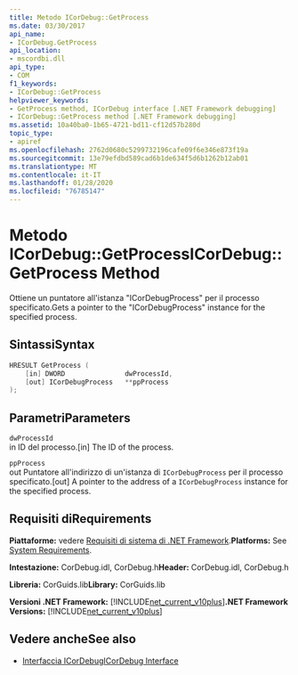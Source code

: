 ```yaml
---
title: Metodo ICorDebug::GetProcess
ms.date: 03/30/2017
api_name:
- ICorDebug.GetProcess
api_location:
- mscordbi.dll
api_type:
- COM
f1_keywords:
- ICorDebug::GetProcess
helpviewer_keywords:
- GetProcess method, ICorDebug interface [.NET Framework debugging]
- ICorDebug::GetProcess method [.NET Framework debugging]
ms.assetid: 10a40ba0-1b65-4721-bd11-cf12d57b280d
topic_type:
- apiref
ms.openlocfilehash: 2762d0680c5299732196cafe09f6e346e873f19a
ms.sourcegitcommit: 13e79efdbd589cad6b1de634f5d6b1262b12ab01
ms.translationtype: MT
ms.contentlocale: it-IT
ms.lasthandoff: 01/28/2020
ms.locfileid: "76785147"
---
```

# <a name="icordebuggetprocess-method"></a><span data-ttu-id="0718c-102">Metodo ICorDebug::GetProcess</span><span class="sxs-lookup"><span data-stu-id="0718c-102">ICorDebug::GetProcess Method</span></span>
<span data-ttu-id="0718c-103">Ottiene un puntatore all'istanza "ICorDebugProcess" per il processo specificato.</span><span class="sxs-lookup"><span data-stu-id="0718c-103">Gets a pointer to the "ICorDebugProcess" instance for the specified process.</span></span>  
  
## <a name="syntax"></a><span data-ttu-id="0718c-104">Sintassi</span><span class="sxs-lookup"><span data-stu-id="0718c-104">Syntax</span></span>  
  
```cpp  
HRESULT GetProcess (  
    [in] DWORD               dwProcessId,  
    [out] ICorDebugProcess   **ppProcess  
);  
```  
  
## <a name="parameters"></a><span data-ttu-id="0718c-105">Parametri</span><span class="sxs-lookup"><span data-stu-id="0718c-105">Parameters</span></span>  
 `dwProcessId`  
 <span data-ttu-id="0718c-106">in ID del processo.</span><span class="sxs-lookup"><span data-stu-id="0718c-106">[in] The ID of the process.</span></span>  
  
 `ppProcess`  
 <span data-ttu-id="0718c-107">out Puntatore all'indirizzo di un'istanza di `ICorDebugProcess` per il processo specificato.</span><span class="sxs-lookup"><span data-stu-id="0718c-107">[out] A pointer to the address of a `ICorDebugProcess` instance for the specified process.</span></span>  
  
## <a name="requirements"></a><span data-ttu-id="0718c-108">Requisiti di</span><span class="sxs-lookup"><span data-stu-id="0718c-108">Requirements</span></span>  
 <span data-ttu-id="0718c-109">**Piattaforme:** vedere [Requisiti di sistema di .NET Framework](../../../../docs/framework/get-started/system-requirements.md).</span><span class="sxs-lookup"><span data-stu-id="0718c-109">**Platforms:** See [System Requirements](../../../../docs/framework/get-started/system-requirements.md).</span></span>  
  
 <span data-ttu-id="0718c-110">**Intestazione:** CorDebug.idl, CorDebug.h</span><span class="sxs-lookup"><span data-stu-id="0718c-110">**Header:** CorDebug.idl, CorDebug.h</span></span>  
  
 <span data-ttu-id="0718c-111">**Libreria:** CorGuids.lib</span><span class="sxs-lookup"><span data-stu-id="0718c-111">**Library:** CorGuids.lib</span></span>  
  
 <span data-ttu-id="0718c-112">**Versioni .NET Framework:** [!INCLUDE[net_current_v10plus](../../../../includes/net-current-v10plus-md.md)]</span><span class="sxs-lookup"><span data-stu-id="0718c-112">**.NET Framework Versions:** [!INCLUDE[net_current_v10plus](../../../../includes/net-current-v10plus-md.md)]</span></span>  
  
## <a name="see-also"></a><span data-ttu-id="0718c-113">Vedere anche</span><span class="sxs-lookup"><span data-stu-id="0718c-113">See also</span></span>

- [<span data-ttu-id="0718c-114">Interfaccia ICorDebug</span><span class="sxs-lookup"><span data-stu-id="0718c-114">ICorDebug Interface</span></span>](icordebug-interface.md)
